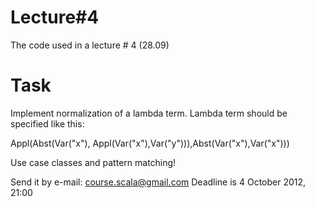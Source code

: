 # Lecture#4

The code used in a lecture # 4 (28.09)

# Task
Implement normalization of a lambda term.
Lambda term should be specified like this:

Appl(Abst(Var("x"), Appl(Var("x"),Var("y"))),Abst(Var("x"),Var("x")))

Use case classes and pattern matching!

Send it by e-mail: course.scala@gmail.com
Deadline is 4 October 2012, 21:00
